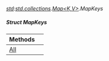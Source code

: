 _[std](../../modules/std/std-module.md):[std.collections](../../modules/std/std-collections.md).[Map<K,V>](../../modules/std/std-collections-map.md).MapKeys_
##### Struct MapKeys

| Methods | |
|:---|:---|
| [All](std-collections-map<k?,v?>-mapkeys-all.md) |  |
